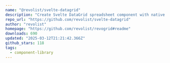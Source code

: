 ```yaml
---
name: "@revolist/svelte-datagrid"
description: "Create Svelte DataGrid spreadsheet component with native cell render support."
repo_url: "https://github.com/revolist/svelte-datagrid"
author: "revolist"
homepage: "https://github.com/revolist/revogrid#readme"
downloads: 690
updated: "2025-03-12T21:21:42.366Z"
github_stars: 118
tags: 
  - component-library
---
```

